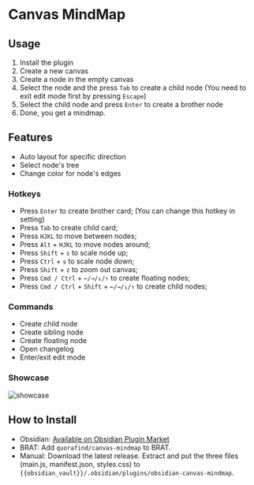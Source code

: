 # Canvas MindMap

## Usage

1. Install the plugin
2. Create a new canvas
3. Create a node in the empty canvas
4. Select the node and the press `Tab` to create a child node (You need to exit edit mode first by pressing `Escape`)
5. Select the child node and press `Enter` to create a brother node
6. Done, you get a mindmap.

## Features

- Auto layout for specific direction
- Select node's tree
- Change color for node's edges

### Hotkeys

- Press `Enter` to create brother card; (You can change this hotkey in setting)
- Press `Tab` to create child card;
- Press `HJKL` to move between nodes;
- Press `Alt` + `HJKL` to move nodes around;
- Press `Shift` + `s` to scale node up;
- Press `Ctrl` + `s` to scale node down;
- Press `Shift` + `z` to zoom out canvas;
- Press `Cmd / Ctrl` + `←/→/↓/↑` to create floating nodes;
- Press `Cmd / Ctrl` + `Shift` + `←/→/↓/↑` to create child nodes;

### Commands

- Create child node
- Create sibling node
- Create floating node
- Open changelog
- Enter/exit edit mode

### Showcase

![showcase](https://raw.githubusercontent.com/Quorafind/obsidian-canvas-mindmap/master/showcase.gif)

## How to Install

- Obsidian: [Available on Obsidian Plugin Market](https://obsidian.md/plugins?id=canvas-mindmap)
- BRAT: Add `quorafind/canvas-mindmap` to BRAT.
- Manual: Download the latest release. Extract and put the three files (main.js, manifest.json, styles.css) to `{{obsidian_vault}}/.obsidian/plugins/obsidian-canvas-mindmap`.